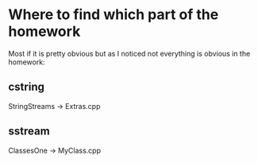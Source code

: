 # Where to find which part of the homework
Most if it is pretty obvious but as I noticed not everything is obvious in the homework:

## cstring
StringStreams -> Extras.cpp

## sstream
ClassesOne -> MyClass.cpp

